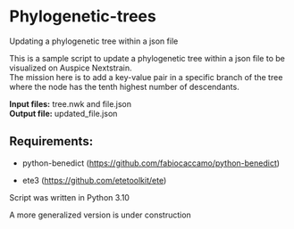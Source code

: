 # Phylogenetic-trees
Updating a phylogenetic tree within a json file

This is a sample script to update a phylogenetic tree within a json file to be visualized on Auspice Nextstrain.\
The mission here is to add a key-value pair in a specific branch of the tree where the node has the tenth highest number of descendants.

**Input files:** tree.nwk and file.json\
**Output file:** updated_file.json

## Requirements:
* python-benedict (https://github.com/fabiocaccamo/python-benedict)

* ete3 (https://github.com/etetoolkit/ete)

Script was written in Python 3.10

A more generalized version is under construction

